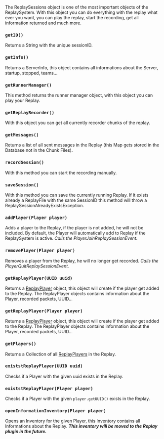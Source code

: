 The ReplaySessions object is one of the most important objects of the ReplaySystem. 
With this object you can do everything with the replay what ever you want, you can play the replay, start the recording, get all information returned and much more.

### `getID()`
Returns a String with the unique sessionID.

### `getInfo()`
Returns a ServerInfo, this object contains all informations about the Server, startup, stopped, teams...

### `getRunnerManager()`
This method returns the runner manager object, with this object you can play your Replay.

### `getReplayRecorder()`
With this object you can get all currently recorder chunks of the replay.

### `getMessages()`
Returns a list of all sent messages in the Replay (this Map gets stored in the Database not in the Chunk Files).

### `recordSession()`
With this method you can start the recording manually.

### `saveSession()`
With this method you can save the currently running Replay. 
If it exists already a ReplayFile with the same SessionID this method will throw a ReplaySessionAlreadyExistsException.

### `addPlayer(Player player)`
Adds a player to the Replay, if the player is not added, he will not be included.
By default, the Player will automatically add to Replay if the ReplaySystem is active.
_Calls the PlayerJoinReplaySessionEvent._

### `removePlayer(Player player)`
Removes a player from the Replay, he will no longer get recorded.
_Calls the PlayerQuitReplaySessionEvent._

### `getReplayPlayer(UUID uuid)`
Returns a [ReplayPlayer](ReplayPlayer) object, this object will create if the player get added to the Replay.
The ReplayPlayer objects contains information about the Player, recorded packets, UUID...

### `getReplayPlayer(Player player)`
Returns a [ReplayPlayer](ReplayPlayer) object, this object will create if the player get added to the Replay.
The ReplayPlayer objects contains information about the Player, recorded packets, UUID...

### `getPlayers()`
Returns a Collection of all [ReplayPlayers](ReplayPlayer) in the Replay.

### `existstReplayPlayer(UUID uuid)`
Checks if a Player with the given uuid exists in the Replay.

### `existstReplayPlayer(Player player)`
Checks if a Player with the given `player.getUUID()` exists in the Replay.

### `openInformationInventory(Player player)`
Opens an Inventory for the given Player, this Inventory contains all Informations about the Replay.
**_This inventory will be moved to the Replay plugin in the future._**


